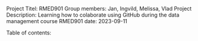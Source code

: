 Project Titel: RMED901
Group members: Jan, Ingvild, Melissa, Vlad
Project Description: Learning how to colaborate using GitHub during the data management course RMED901 
date: 2023-09-11

Table of contents:





